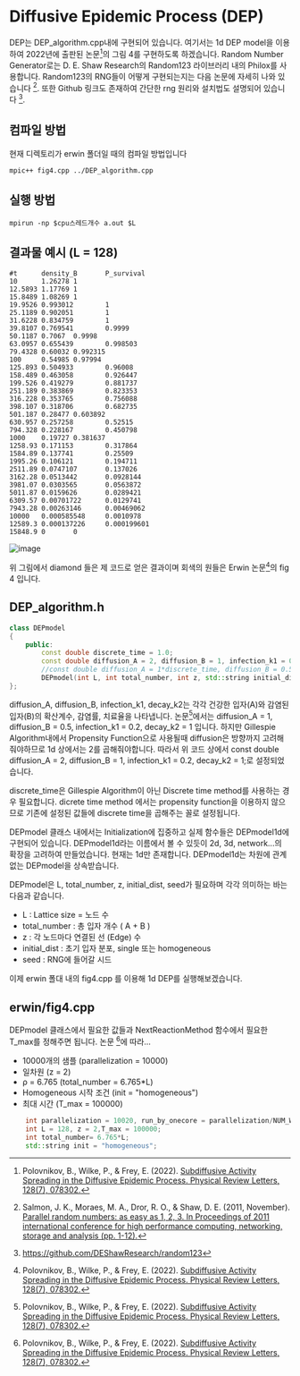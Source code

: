 # Diffusive Epidemic Process (DEP)

DEP는 DEP_algorithm.cpp내에 구현되어 있습니다. 여기서는 1d DEP model을 이용하여 2022년에 출판된 논문[^1]의 그림 4를 구현하도록 하겠습니다. Random Number Generator로는 D. E. Shaw Research의 Random123 라이브러리 내의 Philox를 사용합니다. Random123의 RNG들이 어떻게 구현되는지는 다음 논문에 자세히 나와 있습니다 [^2]. 또한 Github 링크도 존재하여 간단한 rng 원리와 설치법도 설명되어 있습니다 [^3].

컴파일 방법
-----

현재 디렉토리가 erwin 폴더일 때의 컴파일 방법입니다

```
mpic++ fig4.cpp ../DEP_algorithm.cpp
```

실행 방법
-----
```
mpirun -np $cpu스레드개수 a.out $L
```

결과물 예시 (L = 128)
-----
```
#t      density_B       P_survival
10      1.26278 1
12.5893 1.17769 1
15.8489 1.08269 1
19.9526 0.993012        1
25.1189 0.902051        1
31.6228 0.834759        1
39.8107 0.769541        0.9999
50.1187 0.7067  0.9998
63.0957 0.655439        0.998503
79.4328 0.60032 0.992315
100     0.54985 0.97994
125.893 0.504933        0.96008
158.489 0.463058        0.926447
199.526 0.419279        0.881737
251.189 0.383869        0.823353
316.228 0.353765        0.756088
398.107 0.318706        0.682735
501.187 0.28477 0.603892
630.957 0.257258        0.52515
794.328 0.228167        0.450798
1000    0.19727 0.381637
1258.93 0.171153        0.317864
1584.89 0.137741        0.25509
1995.26 0.106121        0.194711
2511.89 0.0747107       0.137026
3162.28 0.0513442       0.0928144
3981.07 0.0303565       0.0563872
5011.87 0.0159626       0.0289421
6309.57 0.00701722      0.0129741
7943.28 0.00263146      0.00469062
10000   0.000585548     0.0010978
12589.3 0.000137226     0.000199601
15848.9 0       0
```
![image](https://user-images.githubusercontent.com/68416208/169491209-671137bd-fa2b-48a8-b07a-6c478c8a95c5.png)

위 그림에서 diamond 들은 제 코드로 얻은 결과이며 회색의 원들은 Erwin 논문[^1]의 fig 4 입니다. 

DEP_algorithm.h
-----

```c++
class DEPmodel
{
    public:
        const double discrete_time = 1.0;
        const double diffusion_A = 2, diffusion_B = 1, infection_k1 = 0.2, decay_k2 = 1;
        //const double diffusion_A = 1*discrete_time, diffusion_B = 0.5*discrete_time, infection_k1 = 0.2*discrete_time, decay_k2 = 1*discrete_time;
        DEPmodel(int L, int total_number, int z, std::string initial_dist, int seed);
};
```
diffusion_A, diffusion_B, infection_k1, decay_k2는 각각 건강한 입자(A)와 감염된 입자(B)의 확산계수, 감염률, 치료율을 나타냅니다. 논문[^1]에서는 diffusion_A = 1, diffusion_B = 0.5, infection_k1 = 0.2, decay_k2 = 1 입니다. 하지만 Gillespie Algorithm내에서 Propensity Function으로 사용될때 diffusion은 방향까지 고려해줘야하므로 1d 상에서는 2를 곱해줘야합니다. 따라서 위 코드 상에서 const double diffusion_A = 2, diffusion_B = 1, infection_k1 = 0.2, decay_k2 = 1;로 설정되었습니다. 

discrete_time은 Gillespie Algorithm이 아닌 Discrete time method를 사용하는 경우 필요합니다. dicrete time method 에서는 propensity function을 이용하지 않으므로 기존에 설정된 값들에 discrete time을 곱해주는 꼴로 설정됩니다.

DEPmodel 클래스 내에서는 Initialization에 집중하고 실제 함수들은 DEPmodel1d에 구현되어 있습니다. DEPmodel1d라는 이름에서 볼 수 있듯이 2d, 3d, network...의 확장을 고려하여 만들었습니다. 현재는 1d만 존재합니다. DEPmodel1d는 차원에 관계없는 DEPmodel을 상속받습니다.

DEPmodel은 L, total_number, z, initial_dist, seed가 필요하며 각각 의미하는 바는 다음과 같습니다.
  - L : Lattice size = 노드 수
  - total_number : 총 입자 개수 ( A + B )
  - z : 각 노드마다 연결된 선 (Edge) 수
  - initial_dist : 초기 입자 분포, single 또는 homogeneous
  - seed : RNG에 들어갈 시드

이제 erwin 폴대 내의 fig4.cpp 를 이용해 1d DEP를 실행해보겠습니다.

erwin/fig4.cpp
----

DEPmodel 클래스에서 필요한 값들과 NextReactionMethod 함수에서 필요한 T_max를 정해주면 됩니다. 논문 [^1]에 따라...
  - 10000개의 샘플 (parallelization = 10000)
  - 일차원 (z = 2)
  - &rho; = 6.765 (total_number = 6.765*L)
  - Homogeneous 시작 조건 (init = "homogeneous")
  - 최대 시간 (T_max = 100000)

```c++
    int parallelization = 10020, run_by_onecore = parallelization/NUM_WORKERS;
    int L = 128, z = 2,T_max = 100000;
    int total_number= 6.765*L;
    std::string init = "homogeneous";
```

[^1]: Polovnikov, B., Wilke, P., & Frey, E. (2022). [Subdiffusive Activity Spreading in the Diffusive Epidemic Process. Physical Review Letters, 128(7), 078302.](https://journals.aps.org/prl/pdf/10.1103/PhysRevLett.128.078302)

[^2]: Salmon, J. K., Moraes, M. A., Dror, R. O., & Shaw, D. E. (2011, November). [Parallel random numbers: as easy as 1, 2, 3. In Proceedings of 2011 international conference for high performance computing, networking, storage and analysis (pp. 1-12).](https://dl.acm.org/doi/pdf/10.1145/2063384.2063405)

[^3]: https://github.com/DEShawResearch/random123
